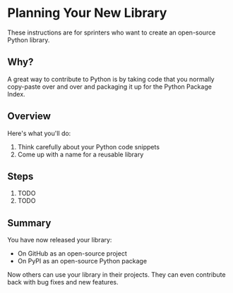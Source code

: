 # Planning Your New Library

These instructions are for sprinters who want to create an open-source Python library.

## Why?

A great way to contribute to Python is by taking code that you normally copy-paste over and over and packaging it up for the Python Package Index.

## Overview

Here's what you'll do:

1. Think carefully about your Python code snippets
2. Come up with a name for a reusable library

## Steps

1. TODO
2. TODO

## Summary

You have now released your library:

* On GitHub as an open-source project
* On PyPI as an open-source Python package

Now others can use your library in their projects. They can even contribute back with bug fixes and new features.
